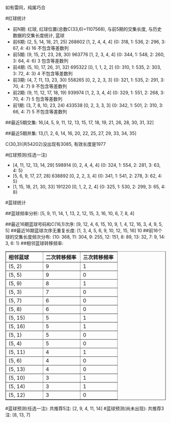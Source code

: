 <!-- 
.. title: 双色球2011095期(2011-08-16)数据分析报告
.. slug: slott-2011095-2011-08-16-report
.. date: 2011-08-17 08:00:00 UTC+08:00
.. tags: Lottery
.. link: 
.. description: 
.. type: text
-->

如有雷同，纯属巧合

<!-- TEASER_END-->

#红球统计

- 前N期: 红球, 红球位置(总数C(33,6)=1107568), 与前5期的交集长度, 与历史数据的交集长度统计, 蓝球
- 前6期: (2, 5, 14, 18, 21, 25) 268602 [1, 2, 4, 4, 4] {0: 318, 1: 536, 2: 296, 3: 67, 4: 4} 16 不包含等差数列
- 前5期: (9, 15, 21, 23, 28, 30) 963776 [1, 2, 3, 4, 4] {0: 344, 1: 548, 2: 260, 3: 64, 4: 6} 3 包含等差数列
- 前4期: (5, 10, 17, 26, 31, 32) 695322 [0, 1, 1, 2, 2] {0: 310, 1: 535, 2: 303, 3: 72, 4: 3} 4 不包含等差数列
- 前3期: (4, 7, 11, 13, 23, 30) 558265 [0, 2, 2, 3, 3] {0: 321, 1: 535, 2: 291, 3: 70, 4: 7} 9 不包含等差数列
- 前2期: (9, 11, 12, 17, 18, 19) 939974 [1, 2, 3, 4, 4] {0: 329, 1: 551, 2: 268, 3: 70, 4: 7} 5 包含等差数列
- 前1期: (3, 7, 8, 10, 23, 24) 433538 [0, 2, 3, 3, 3] {0: 342, 1: 501, 2: 310, 3: 66, 4: 7} 5 不包含等差数列

##最近5期交集:
16,[4, 5, 9, 11, 12, 13, 15, 17, 18, 19, 21, 26, 28, 30, 31, 32]

##最近5期并集:
13,[1, 2, 6, 14, 16, 20, 22, 25, 27, 29, 33, 34, 35]

C(30,3)(共54202)没出现有3085, 
有效长度是1977

#红球预测(任选一注)

- [4, 11, 12, 13, 14, 29] 598914 [0, 2, 4, 4, 4] {0: 324, 1: 554, 2: 281, 3: 63, 4: 5}
- [5, 6, 9, 17, 27, 28] 638892 [0, 2, 2, 3, 4] {0: 341, 1: 541, 2: 278, 3: 62, 4: 5}
- [1, 15, 18, 21, 30, 33] 191220 [0, 1, 2, 2, 4] {0: 325, 1: 530, 2: 299, 3: 65, 4: 8}

#蓝球统计

##蓝球频率分析:
[5, 9, 11, 14, 1, 13, 2, 12, 15, 3, 16, 10, 6, 7, 8, 4]

##最近16期蓝球号码和C(16,1)次序:
[9, 12, 4, 6, 15, 10, 9, 1, 4, 12, 16, 3, 4, 9, 5, 5]
##最近16期蓝球次序无重复长度:
[1, 3, 4, 5, 6, 9, 10, 12, 15, 16] 10
##前16个球的交集长度频次分布:
{10: 368, 11: 304, 9: 255, 12: 151, 8: 89, 13: 32, 7: 9, 14: 3, 6: 1}
##相邻蓝球转移频率:
<table border="1" class="table table-striped dataframe">
  <thead>
    <tr style="text-align: left;">
      <th style="min-width: 100px;">相邻蓝球</th>
      <th style="min-width: 100px;">二次转移频率</th>
      <th style="min-width: 100px;">三次转移频率</th>
    </tr>
  </thead>
  <tbody>
    <tr>
      <td>  (5, 2)</td>
      <td> 9</td>
      <td> 1</td>
    </tr>
    <tr>
      <td>  (5, 5)</td>
      <td> 9</td>
      <td> 0</td>
    </tr>
    <tr>
      <td>  (5, 9)</td>
      <td> 8</td>
      <td> 1</td>
    </tr>
    <tr>
      <td>  (5, 3)</td>
      <td> 7</td>
      <td> 0</td>
    </tr>
    <tr>
      <td>  (5, 7)</td>
      <td> 6</td>
      <td> 0</td>
    </tr>
    <tr>
      <td>  (5, 8)</td>
      <td> 6</td>
      <td> 0</td>
    </tr>
    <tr>
      <td> (5, 15)</td>
      <td> 5</td>
      <td> 1</td>
    </tr>
    <tr>
      <td> (5, 16)</td>
      <td> 5</td>
      <td> 1</td>
    </tr>
    <tr>
      <td>  (5, 1)</td>
      <td> 5</td>
      <td> 0</td>
    </tr>
    <tr>
      <td>  (5, 4)</td>
      <td> 5</td>
      <td> 0</td>
    </tr>
    <tr>
      <td> (5, 11)</td>
      <td> 4</td>
      <td> 1</td>
    </tr>
    <tr>
      <td>  (5, 6)</td>
      <td> 4</td>
      <td> 0</td>
    </tr>
    <tr>
      <td> (5, 13)</td>
      <td> 4</td>
      <td> 0</td>
    </tr>
    <tr>
      <td> (5, 10)</td>
      <td> 3</td>
      <td> 1</td>
    </tr>
    <tr>
      <td> (5, 14)</td>
      <td> 3</td>
      <td> 1</td>
    </tr>
    <tr>
      <td> (5, 12)</td>
      <td> 3</td>
      <td> 0</td>
    </tr>
  </tbody>
</table>
#蓝球预测(任选一注):
共推荐5注: [2, 9, 4, 11, 14]
#蓝球预测(尚未出现):
共推荐3注: [8, 13, 7]

